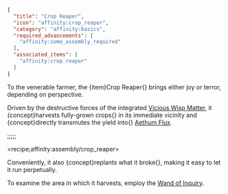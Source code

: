 ```json
{
  "title": "Crop Reaper",
  "icon": "affinity:crop_reaper",
  "category": "affinity:basics",
  "required_advancements": [
    "affinity:some_assembly_required"
  ],
  "associated_items": [
    "affinity:crop_reaper"
  ]
}
```

To the venerable farmer, the {item}Crop Reaper{} brings either joy or terror, depending on perspective.


Driven by the destructive forces of the integrated [Vicious Wisp Matter](^affinity:wisps), it {concept}harvests
fully-grown crops{} in its immediate vicinity and {concept}directly transmutes the yield into{}
[Aethum Flux](^affinity:aethum_flux).

;;;;;

<recipe;affinity:assembly/crop_reaper>

Conveniently, it also {concept}replants what it broke{}, making it easy to let it run perpetually.


To examine the area in which it harvests, employ the [Wand of Inquiry](^affinity:inquiry#3).
